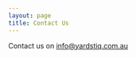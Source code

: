 ```yaml
---
layout: page
title: Contact Us
---
```


Contact us on <a href="mailto:info@yardstiq.com.au">info@yardstiq.com.au</a>
